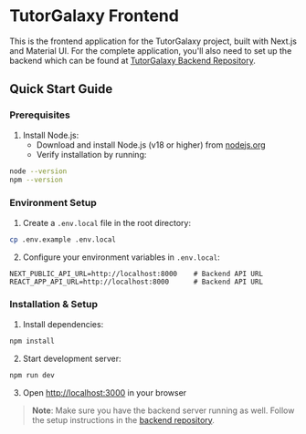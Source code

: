 # TutorGalaxy Frontend

This is the frontend application for the TutorGalaxy project, built with Next.js and Material UI. For the complete application, you'll also need to set up the backend which can be found at [TutorGalaxy Backend Repository](https://github.com/FarzamHejaziK/TutorGalaxy_BE).

## Quick Start Guide

### Prerequisites

1. Install Node.js:
   - Download and install Node.js (v18 or higher) from [nodejs.org](https://nodejs.org/)
   - Verify installation by running:
```sh
node --version
npm --version
```

### Environment Setup

1. Create a `.env.local` file in the root directory:
```sh
cp .env.example .env.local
```

2. Configure your environment variables in `.env.local`:
```env
NEXT_PUBLIC_API_URL=http://localhost:8000    # Backend API URL
REACT_APP_API_URL=http://localhost:8000      # Backend API URL
```

### Installation & Setup

1. Install dependencies:
```sh
npm install
```

2. Start development server:
```sh
npm run dev
```

3. Open [http://localhost:3000](http://localhost:3000) in your browser

> **Note**: Make sure you have the backend server running as well. Follow the setup instructions in the [backend repository](https://github.com/FarzamHejaziK/TutorGalaxy_BE).


